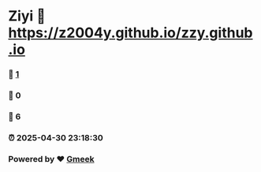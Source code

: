 # Ziyi :link: https://z2004y.github.io/zzy.github.io 
### :page_facing_up: [1](https://z2004y.github.io/zzy.github.io/tag.html) 
### :speech_balloon: 0 
### :hibiscus: 6 
### :alarm_clock: 2025-04-30 23:18:30 
### Powered by :heart: [Gmeek](https://github.com/Meekdai/Gmeek)
